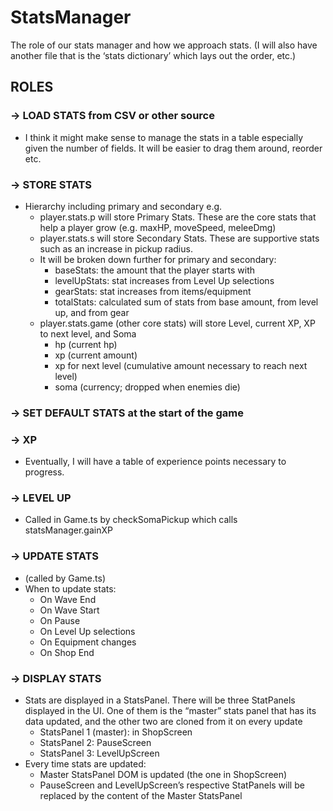 # StatsManager

The role of our stats manager and how we approach stats. (I will also have another file that is the ‘stats dictionary’ which lays out the order, etc.)

## ROLES

### → LOAD STATS from CSV or other source

- I think it might make sense to manage the stats in a table especially given the number of fields. It will be easier to drag them around, reorder etc.

### → STORE STATS

- Hierarchy including primary and secondary e.g.
  - player.stats.p will store Primary Stats. These are the core stats that help a player grow (e.g. maxHP, moveSpeed, meleeDmg)
  - player.stats.s will store Secondary Stats. These are supportive stats such as an increase in pickup radius.
  - It will be broken down further for primary and secondary:
    - baseStats: the amount that the player starts with
    - levelUpStats: stat increases from Level Up selections
    - gearStats: stat increases from items/equipment
    - totalStats: calculated sum of stats from base amount, from level up, and from gear
  - player.stats.game (other core stats) will store Level, current XP, XP to next level, and Soma
      - hp (current hp)
      - xp (current amount)
      - xp for next level (cumulative amount necessary to reach next level)
      - soma (currency; dropped when enemies die)

### → SET DEFAULT STATS at the start of the game

### → XP

- Eventually, I will have a table of experience points necessary to progress.



### → LEVEL UP

- Called in Game.ts by checkSomaPickup which calls statsManager.gainXP

### → UPDATE STATS

- (called by Game.ts)
- When to update stats:
  - On Wave End
  - On Wave Start
  - On Pause
  - On Level Up selections
  - On Equipment changes
  - On Shop End

### → DISPLAY STATS

- Stats are displayed in a StatsPanel. There will be three StatPanels displayed in the UI. One of them is the “master” stats panel that has its data updated, and the other two are cloned from it on every update
  - StatsPanel 1 (master): in ShopScreen
  - StatsPanel 2: PauseScreen
  - StatsPanel 3: LevelUpScreen
- Every time stats are updated:
  - Master StatsPanel DOM is updated (the one in ShopScreen)
  - PauseScreen and LevelUpScreen’s respective StatPanels will be replaced by the content of the Master StatsPanel